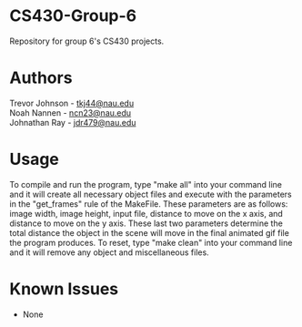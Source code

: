 # CS430-Group-6
Repository for group 6's CS430 projects.

# Authors
Trevor Johnson - tkj44@nau.edu  
Noah Nannen - ncn23@nau.edu  
Johnathan Ray - jdr479@nau.edu  
  
# Usage
To compile and run the program, type "make all" into your command line and it will create all necessary object files and execute with the parameters in the "get_frames" rule of the MakeFile. These parameters are as follows: image width, image height, input file, distance to move on the x axis, and distance to move on the y axis. These last two parameters determine the total distance the object in the scene will move in the final animated gif file the program produces. To reset, type "make clean" into your command line and it will remove any object and miscellaneous files.
  
# Known Issues
- None
